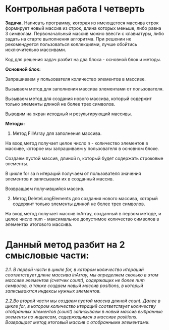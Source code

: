 # **Контрольная работа I четверть**
**Задача.** Написать программу, которая из имеющегося массива строк формирует новый массив из строк, длина которых меньше, либо равна 3 символам. Первоначальный массив можно ввести с клавиатуры, либо задать на старте выполнения алгоритма. При решении не рекомендуется пользоваться коллекциями, лучше обойтись исключительно массивами.

Код для решения задач разбит на два блока - основной блок и методы.

**Основной блок:**

Запрашиваем у пользователя количество элементов в массиве.

Вызываем метод для заполнения массива элементами от пользователя.

Вызываем метод для создания нового массива, который содержит только элементы длиной не более трех символов.

Выводим на экран исходный и результирующий массивы.

**Методы:**

1. Метод FillArray для заполнения массива.

На вход метод получает целое число n - количество элементов в массиве, которое мы запрашиваем у пользователя в основном блоке.

Создаем пустой массив, длиной n, который будет содержать строковые элементы.

В цикле for за n итераций получаем от пользователя значения элементов и записываем их в созданный массив.

Возвращаем получившийся массив.

2. Метод DeleteLongElements для создания нового массива, который содержит только элементы длиной не более трех символов.

На вход метод получает массив inArray, созданный в первом методе, и целое число num - максимальное допустимое количество символов в элементах итогового массива.

# **Данный метод разбит на 2 смысловые части:**

*2.1. В первой части в цикле for, в котором количество итераций соответствует длине массива inArray, мы определяем сколько в этом массиве элементов (счетчик count), содержащих не более num символов, а также создаем новый массив positions, в который записываются индексы нужных элементов.*

*2.2.Во второй части мы создаем пустой массив длиной count. Далее в цикле for, в котором количество итераций соответствует количеству отобранных элементов (count) записываем в новый массив выбранные элементы по индексам, содержащимся в массиве positions.
Возвращает метод итоговый массив с отобранными элементами.*